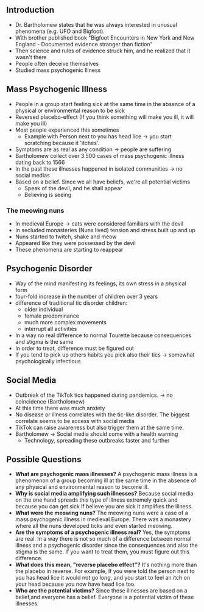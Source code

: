 ## Introduction
- Dr. Bartholomew states that he was always interested in unusual phenomena (e.g. UFO and Bigfoot).
- With brother published book "Bigfoot Encounters in New York and New England - Documented evidence stranger than fiction"
- Then science and rules of evidence struck him, and he realized that it wasn't there
- People often deceive themselves
- Studied mass psychogenic Illness

## Mass Psychogenic Illness
- People in a group start feeling sick at the same time in the absence of a physical or environmental reason to be sick
- Reversed placebo-effect (If you think something will make you ill, it will make you ill)
- Most people experienced this sometimes
	- Example with Person next to you has head lice -> you start scratching because it 'itches'.
- Symptoms are as real as any condition -> people are suffering
- Bartholomew collect over 3.500 cases of mass psychogenic illness dating back to 1566
- In the past these illnesses happened in isolated communities -> no social medias
- Based on a belief. Since we all have beliefs, we're all potential victims
	- Speak of the devil, and he shall appear
	- Believing is seeing
### The meowing nuns
- In medieval Europe -> cats were considered familiars with the devil
- In secluded monasteries (Nuns lived) tension and stress built up and up
- Nuns started to twitch, shake and meow
- Appeared like they were possessed by the devil
- These phenomena are starting to reappear

## Psychogenic Disorder
- Way of the mind manifesting its feelings, its own stress in a physical form
- four-fold increase in the number of children over 3 years
- difference of traditional tic disorder children:
	- older individual
	- female predominance
	- much more complex movements
	- interrupt all activities
- In a way no real difference to normal Tourette because consequences and stigma is the same
- In order to treat, difference must be figured out
- If you tend to pick up others habits you pick also their tics -> somewhat psychologically infectious
## Social Media
- Outbreak of the TikTok tics happened during pandemics. -> no coincidence (Bartholomew)
- At this time there was much anxiety
- No disease or illness correlates with the tic-like disorder. The biggest correlate seems to be access with social media
- TikTok can raise awareness but also trigger them at the same time.
- Bartholomew -> Social media should come with a health warning
	- Technology, spreading these outbreaks faster and further

## Possible Questions
- **What are psychogenic mass illnesses?**
	A psychogenic mass illness is a phenomenon of a group becoming ill at the same time in the absence of any physical and environmental reason to become ill.
- **Why is social media amplifying such illnesses?**
	Because social media on the one hand spreads this type of illness extremely quick and because you can get sick if believe you are sick it amplifies the illness.
- **What were the meowing nuns?**
	The meowing nuns were a case of a mass psychogenic illness in medieval Europe. There was a monastery where all the nuns developed ticks and even started meowing.
- **Are the symptoms of a psychogenic illness real?**
	Yes, the symptoms are real. In a way there is not so much of a difference between normal illness and a psychogenic disorder since the consequences and also the stigma is the same. If you want to treat them, you must figure out this difference.
- **What does this mean, "reverse placebo effect"?**
	It's nothing more than the placebo in reverse. For example, If you were told the person next to you has head lice it would not go long, and you start to feel an itch on your head because you now have head lice too.
- **Who are the potential victims?**
	Since these illnesses are based on a belief,and everyone has a belief. Everyone is a potential victim of these illnesses.
